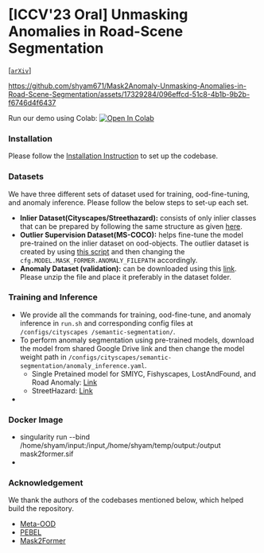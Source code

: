 # [**ICCV'23 Oral**] Unmasking Anomalies in Road-Scene Segmentation 
[[`arXiv`](https://arxiv.org/abs/2307.13316)]

https://github.com/shyam671/Mask2Anomaly-Unmasking-Anomalies-in-Road-Scene-Segmentation/assets/17329284/096effcd-51c8-4b1b-9b2b-f6746d4f6437


Run our demo using Colab: [![Open In Colab](https://colab.research.google.com/assets/colab-badge.svg)](https://colab.research.google.com/drive/1iMF5lWj3J8zlIJFkekXC3ipQo2semJfL?usp=sharing)

### Installation
Please follow the [Installation Instruction](https://github.com/facebookresearch/Mask2Former/blob/main/INSTALL.md) to set up the codebase.

### Datasets
We have three different sets of dataset used for training, ood-fine-tuning, and anomaly inference. Please follow the below steps to set-up each set. 
* **Inlier Dataset(Cityscapes/Streethazard):** consists of only inlier classes that can be prepared by following the same structure as given [here](https://github.com/facebookresearch/Mask2Former/blob/main/datasets/README.md).
* **Outlier Supervision Dataset(MS-COCO):** helps fine-tune the model pre-trained on the inlier dataset on ood-objects. The outlier dataset is created by using [this script](https://github.com/robin-chan/meta-ood/blob/master/preparation/prepare_coco_segmentation.py) and then changing the ``cfg.MODEL.MASK_FORMER.ANOMALY_FILEPATH`` accordingly.
* **Anomaly Dataset (validation):** can be downloaded using this [link](https://drive.google.com/file/d/1r2eFANvSlcUjxcerjC8l6dRa0slowMpx/view?usp=share_link). Please unzip the file and place it preferably in the dataset folder.

### Training and Inference
* We provide all the commands for training, ood-fine-tune, and anomaly inference in ``run.sh`` and corresponding config files at ``/configs/cityscapes
/semantic-segmentation/``.
* To perform anomaly segmentation using pre-trained models, download the model from shared Google Drive link and then change the model weight path in ``/configs/cityscapes/semantic-segmentation/anomaly_inference.yaml``.
  +  Single Pretained model for SMIYC, Fishyscapes, LostAndFound, and Road Anomaly: [Link](https://drive.google.com/file/d/1mlLYq8ADU7hDyKQdzCtXAkMb7tKIPO-H/view?usp=share_link)
  +  StreetHazard: [Link](https://drive.google.com/file/d/1s_ctryZtFmawXkU2nWqSm6lXkeJkOrxg/view?usp=share_link)
*  

### Docker Image
*  singularity run --bind /home/shyam/input:/input,/home/shyam/temp/output:/output mask2former.sif
* 

### Acknowledgement

We thank the authors of the codebases mentioned below, which helped build the repository.
* [Meta-OOD](https://github.com/robin-chan/meta-ood)
* [PEBEL](https://github.com/tianyu0207/PEBAL/)
* [Mask2Former](https://github.com/facebookresearch/Mask2Former/tree/main)


